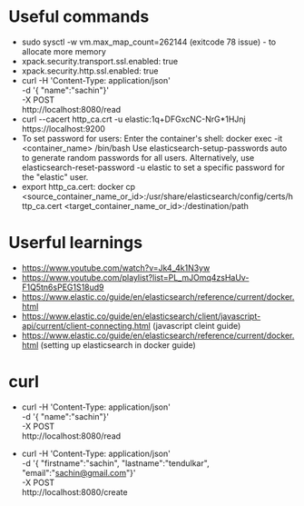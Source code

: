 # Useful commands

-   sudo sysctl -w vm.max_map_count=262144 (exitcode 78 issue) - to allocate more memory
-   xpack.security.transport.ssl.enabled: true
-   xpack.security.http.ssl.enabled: true
-   curl -H 'Content-Type: application/json' \
     -d '{ "name":"sachin"}' \
     -X POST \
     http://localhost:8080/read
-   curl --cacert http_ca.crt -u elastic:1q+DFGxcNC-NrG\*1HJnj https://localhost:9200
-   To set password for users:
    Enter the container's shell: docker exec -it <container_name> /bin/bash
    Use elasticsearch-setup-passwords auto to generate random passwords for all users.
    Alternatively, use elasticsearch-reset-password -u elastic to set a specific password for the "elastic" user.
-   export http_ca.cert:
    docker cp <source_container_name_or_id>:/usr/share/elasticsearch/config/certs/http_ca.cert <target_container_name_or_id>:/destination/path

# Userful learnings

-   https://www.youtube.com/watch?v=Jk4_4k1N3yw
-   https://www.youtube.com/playlist?list=PL_mJOmq4zsHaUv-F1Q5tn6sPEG1S18ud9
-   https://www.elastic.co/guide/en/elasticsearch/reference/current/docker.html
-   https://www.elastic.co/guide/en/elasticsearch/client/javascript-api/current/client-connecting.html (javascript cleint guide)
-   https://www.elastic.co/guide/en/elasticsearch/reference/current/docker.html (setting up elasticsearch in docker guide)

# curl

-   curl -H 'Content-Type: application/json' \
     -d '{ "name":"sachin"}' \
     -X POST \
     http://localhost:8080/read

-   curl -H 'Content-Type: application/json' \
     -d '{ "firstname":"sachin", "lastname":"tendulkar", "email":"sachin@gmail.com"}' \
     -X POST \
     http://localhost:8080/create
